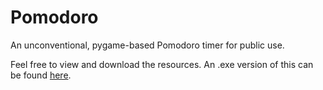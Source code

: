 # Pomodoro
An unconventional, pygame-based Pomodoro timer for public use.

Feel free to view and download the resources. An .exe version of this can be found [here](https://bit.ly/projectpomodoro).
